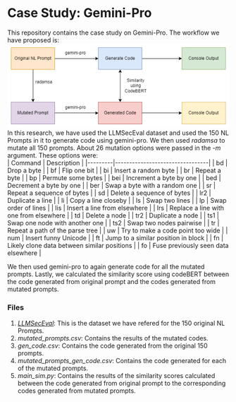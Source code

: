 # Case Study: Gemini-Pro

This repository contains the case study on Gemini-Pro. The workflow we have proposed is:
![](llm-code-sim.png) <br>
In this research, we have used the LLMSecEval dataset and used the 150 NL Prompts in it to generate code using gemini-pro. We then used _radamsa_ to mutate all 150 prompts. About 26 mutation options were passed in the _-m_ argument. These options were: <br>
| Command | Description                     |
|---------|---------------------------------|
| bd      | Drop a byte                     |
| bf      | Flip one bit                    |
| bi      | Insert a random byte            |
| br      | Repeat a byte                   |
| bp      | Permute some bytes              |
| bei     | Increment a byte by one         |
| bed     | Decrement a byte by one         |
| ber     | Swap a byte with a random one   |
| sr      | Repeat a sequence of bytes      |
| sd      | Delete a sequence of bytes      |
| lr2     | Duplicate a line                |
| li      | Copy a line closeby             |
| ls      | Swap two lines                  |
| lp      | Swap order of lines             |
| lis     | Insert a line from elsewhere    |
| lrs     | Replace a line with one from elsewhere |
| td      | Delete a node                   |
| tr2     | Duplicate a node                |
| ts1     | Swap one node with another one  |
| ts2     | Swap two nodes pairwise         |
| tr      | Repeat a path of the parse tree |
| uw      | Try to make a code point too wide |
| num     | Insert funny Unicode            |
| ft      | Jump to a similar position in block |
| fn      | Likely clone data between similar positions |
| fo      | Fuse previously seen data elsewhere |

We then used gemini-pro to again generate code for all the mutated prompts. Lastly, we calculated the similarity score using codeBERT between the code generated from original prompt and the codes generated from mutated prompts. <br>

### Files
1. [_LLMSecEval_](https://github.com/tuhh-softsec/LLMSecEval/): This is the dataset we have refered for the 150 original NL Prompts. <br>
2. _mutated_prompts.csv_: Contains the results of the mutated codes.  <br>
3. _gen_code.csv_: Contains the code generated from the original 150 prompts. <br> 
4. _mutated_prompts_gen_code.csv_: Contains the code generated for each of the mutated prompts.  <br>
4. _main_sim.py_: Contains the results of the similarity scores calculated between the code generated from original prompt to the corresponding codes generated from mutated prompts.  <br>

